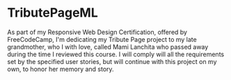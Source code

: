 # TributePageML
As part of my Responsive Web Design Certification, offered by FreeCodeCamp, I'm dedicating my Tribute Page project to my late grandmother, who I with love, called Mami Lanchita who passed away during the time I reviewed this course. I will comply will all the requirements set by the specified user stories, but will continue with this project on my own, to honor her memory and story.

